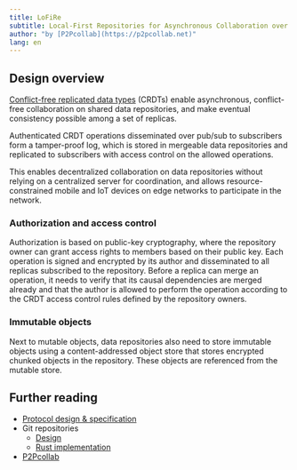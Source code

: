 ```yaml
---
title: LoFiRe
subtitle: Local-First Repositories for Asynchronous Collaboration over Community Overlay Networks
author: "by [P2Pcollab](https://p2pcollab.net)"
lang: en
---
```


## Design overview

[Conflict-free replicated data types](https://en.wikipedia.org/wiki/Conflict-free_replicated_data_type) (CRDTs)
enable asynchronous, conflict-free collaboration on shared data repositories,
and make eventual consistency possible among a set of replicas.

Authenticated CRDT operations disseminated over pub/sub to subscribers
form a tamper-proof log, which is stored in mergeable data repositories
and replicated to subscribers with access control on the allowed operations.

This enables decentralized collaboration on data repositories
without relying on a centralized server for coordination,
and allows resource-constrained mobile and IoT devices on edge networks
to participate in the network.

### Authorization and access control

Authorization is based on public-key cryptography,
where the repository owner can grant access rights to members based on their public key.
Each operation is signed and encrypted by its author
and disseminated to all replicas subscribed to the repository.
Before a replica can merge an operation,
it needs to verify that its causal dependencies are merged already
and that the author is allowed to perform the operation
according to the CRDT access control rules defined by the repository owners.

### Immutable objects

Next to mutable objects, data repositories also need to store immutable objects
using a content-addressed object store that stores encrypted chunked objects in the repository.
These objects are referenced from the mutable store.

## Further reading

- [Protocol design & specification](design/lofire.html)
- Git repositories
  - [Design](https://gitlab.com/p2pcollab/lofire)
  - [Rust implementation](https://gitlab.com/p2pcollab/lofire-rs)
- [P2Pcollab](https://p2pcollab.net)
